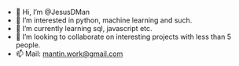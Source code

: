 - 👋 Hi, I’m @JesusDMan
- 👀 I’m interested in python, machine learning and such.
- 🌱 I’m currently learning sql, javascript etc.
- 💞️ I’m looking to collaborate on interesting projects with less than 5 people.
- 📫 Mail: mantin.work@gmail.com

<!---
JesusDMan/JesusDMan is a ✨ special ✨ repository because its `README.md` (this file) appears on your GitHub profile.
You can click the Preview link to take a look at your changes.
--->
